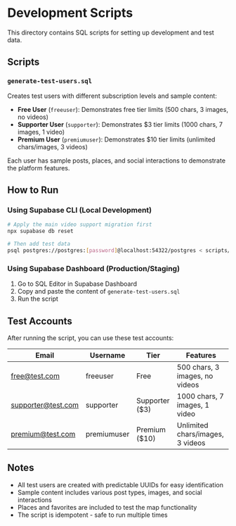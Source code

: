 # Development Scripts

This directory contains SQL scripts for setting up development and test data.

## Scripts

### `generate-test-users.sql`
Creates test users with different subscription levels and sample content:

- **Free User** (`freeuser`): Demonstrates free tier limits (500 chars, 3 images, no videos)
- **Supporter User** (`supporter`): Demonstrates $3 tier limits (1000 chars, 7 images, 1 video)
- **Premium User** (`premiumuser`): Demonstrates $10 tier limits (unlimited chars/images, 3 videos)

Each user has sample posts, places, and social interactions to demonstrate the platform features.

## How to Run

### Using Supabase CLI (Local Development)
```bash
# Apply the main video support migration first
npx supabase db reset

# Then add test data
psql postgres://postgres:[password]@localhost:54322/postgres < scripts/generate-test-users.sql
```

### Using Supabase Dashboard (Production/Staging)
1. Go to SQL Editor in Supabase Dashboard
2. Copy and paste the content of `generate-test-users.sql`
3. Run the script

## Test Accounts

After running the script, you can use these test accounts:

| Email | Username | Tier | Features |
|-------|----------|------|----------|
| free@test.com | freeuser | Free | 500 chars, 3 images, no videos |
| supporter@test.com | supporter | Supporter ($3) | 1000 chars, 7 images, 1 video |
| premium@test.com | premiumuser | Premium ($10) | Unlimited chars/images, 3 videos |

## Notes

- All test users are created with predictable UUIDs for easy identification
- Sample content includes various post types, images, and social interactions
- Places and favorites are included to test the map functionality
- The script is idempotent - safe to run multiple times